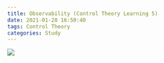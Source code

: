 ```yaml
---
title: Observability (Control Theory Learning 5)
date: 2021-01-28 16:50:40
tags: Control Theory
categories: Study
---
```


![](https://i.imgur.com/CRoKkeA.png)
